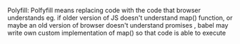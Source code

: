 Polyfill:  Polfyfill means replacing code with the code that browser understands
  eg. if older version of JS doesn't understand map() function, or maybe an old version of browser doesn't understand promises , babel may write own custom implementation of map() so that code is able to execute
